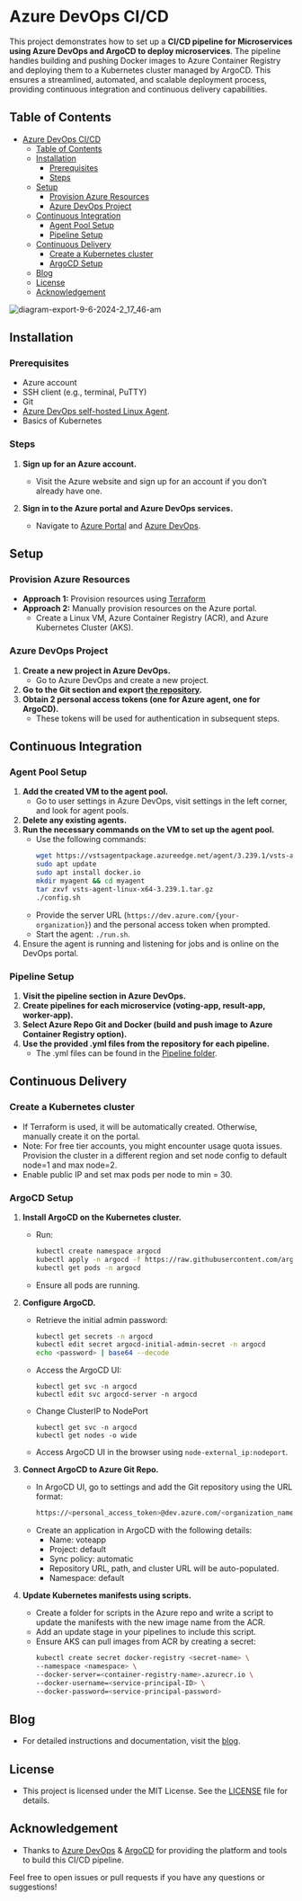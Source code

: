 # Azure DevOps CI/CD

This project demonstrates how to set up a **CI/CD pipeline for Microservices using Azure DevOps and ArgoCD to deploy microservices**. The pipeline handles building and pushing Docker images to Azure Container Registry and deploying them to a Kubernetes cluster managed by ArgoCD. This ensures a streamlined, automated, and scalable deployment process, providing continuous integration and continuous delivery capabilities.

## Table of Contents
- [Azure DevOps CI/CD](#azure-devops-cicd)
  - [Table of Contents](#table-of-contents)
  - [Installation](#installation)
    - [Prerequisites](#prerequisites)
    - [Steps](#steps)
  - [Setup](#setup)
    - [Provision Azure Resources](#provision-azure-resources)
    - [Azure DevOps Project](#azure-devops-project)
  - [Continuous Integration](#continuous-integration)
    - [Agent Pool Setup](#agent-pool-setup)
    - [Pipeline Setup](#pipeline-setup)
  - [Continuous Delivery](#continuous-delivery)
    - [Create a Kubernetes cluster](#create-a-kubernetes-cluster)
    - [ArgoCD Setup](#argocd-setup)
  - [Blog](#blog)
  - [License](#license)
  - [Acknowledgement](#acknowledgement)

![diagram-export-9-6-2024-2_17_46-am](https://github.com/vsingh55/Git2Azure-Migration-CI-CD/assets/138707342/659ddc45-2643-4de7-a232-ace9b8a84366)
## Installation

### Prerequisites
- Azure account
- SSH client (e.g., terminal, PuTTY)
- Git
- [Azure DevOps self-hosted Linux Agent](https://learn.microsoft.com/en-us/azure/devops/pipelines/agents/linux-agent?view=azure-devops).
- Basics of Kubernetes

### Steps
1. **Sign up for an Azure account.**
   - Visit the Azure website and sign up for an account if you don’t already have one.

2. **Sign in to the Azure portal and Azure DevOps services.**
   - Navigate to [Azure Portal](https://portal.azure.com/) and [Azure DevOps](https://dev.azure.com/login).

## Setup

### Provision Azure Resources
- **Approach 1:** Provision resources using [Terraform](Terraform)
- **Approach 2:** Manually provision resources on the Azure portal.
  - Create a Linux VM, Azure Container Registry (ACR), and Azure Kubernetes Cluster (AKS).

### Azure DevOps Project
1. **Create a new project in Azure DevOps.**
   - Go to Azure DevOps and create a new project.
2. **Go to the Git section and export [the repository](https://github.com/dockersamples/example-voting-app.git).**
3. **Obtain 2 personal access tokens (one for Azure agent, one for ArgoCD).**
   - These tokens will be used for authentication in subsequent steps.

## Continuous Integration

### Agent Pool Setup
1. **Add the created VM to the agent pool.**
   - Go to user settings in Azure DevOps, visit settings in the left corner, and look for agent pools.
2. **Delete any existing agents.**
3. **Run the necessary commands on the VM to set up the agent pool.**
   - Use the following commands:
     ```sh
     wget https://vstsagentpackage.azureedge.net/agent/3.239.1/vsts-agent-linux-x64-3.239.1.tar.gz
     sudo apt update
     sudo apt install docker.io  
     mkdir myagent && cd myagent
     tar zxvf vsts-agent-linux-x64-3.239.1.tar.gz
     ./config.sh
     ```
   - Provide the server URL (`https://dev.azure.com/{your-organization}`) and the personal access token when prompted.
   - Start the agent: `./run.sh`.
4. Ensure the agent is running and listening for jobs and is online on the DevOps portal.

### Pipeline Setup
1. **Visit the pipeline section in Azure DevOps.**
2. **Create pipelines for each microservice (voting-app, result-app, worker-app).**
3. **Select Azure Repo Git and Docker (build and push image to Azure Container Registry option).**
4. **Use the provided .yml files from the repository for each pipeline.**
   - The .yml files can be found in the [Pipeline folder](https://github.com/vsingh55/Git2Azure-Pipeline-Migration/tree/main/Pipelines).

## Continuous Delivery

### Create a Kubernetes cluster
- If Terraform is used, it will be automatically created. Otherwise, manually create it on the portal.
- Note: For free tier accounts, you might encounter usage quota issues. Provision the cluster in a different region and set node config to default node=1 and max node=2.
- Enable public IP and set max pods per node to min = 30.

### ArgoCD Setup
1. **Install ArgoCD on the Kubernetes cluster.**
   - Run:
     ```sh
     kubectl create namespace argocd
     kubectl apply -n argocd -f https://raw.githubusercontent.com/argoproj/argo-cd/stable/manifests/install.yaml
     kubectl get pods -n argocd
     ```
   - Ensure all pods are running.
2. **Configure ArgoCD.**
   - Retrieve the initial admin password:
     ```sh
     kubectl get secrets -n argocd
     kubectl edit secret argocd-initial-admin-secret -n argocd
     echo <password> | base64 --decode
     ```
   - Access the ArgoCD UI:
     ```
     kubectl get svc -n argocd
     kubectl edit svc argocd-server -n argocd
     ```
   - Change ClusterIP to NodePort
     ```
     kubectl get svc -n argocd
     kubectl get nodes -o wide
     ```
   - Access ArgoCD UI in the browser using `node-external_ip:nodeport`.

3. **Connect ArgoCD to Azure Git Repo.**
   - In ArgoCD UI, go to settings and add the Git repository using the URL format:
     ```sh
     https://<personal_access_token>@dev.azure.com/<organization_name>/<project_name>/_git/<project_name>
     ```
   - Create an application in ArgoCD with the following details:
     - Name: voteapp
     - Project: default
     - Sync policy: automatic
     - Repository URL, path, and cluster URL will be auto-populated.
     - Namespace: default

4. **Update Kubernetes manifests using scripts.**
   - Create a folder for scripts in the Azure repo and write a script to update the manifests with the new image name from the ACR.
   - Add an update stage in your pipelines to include this script.
   - Ensure AKS can pull images from ACR by creating a secret:
     ```sh
     kubectl create secret docker-registry <secret-name> \
     --namespace <namespace> \
     --docker-server=<container-registry-name>.azurecr.io \
     --docker-username=<service-principal-ID> \
     --docker-password=<service-principal-password>
     ```

## Blog
- For detailed instructions and documentation, visit the [blog](blog.vijaysingh.cloud).

## License
- This project is licensed under the MIT License. See the [LICENSE](LICENSE) file for details.

## Acknowledgement
- Thanks to [Azure DevOps](https://azure.microsoft.com/en-us/services/devops/) & [ArgoCD](https://argoproj.github.io/argo-cd/) for providing the platform and tools to build this CI/CD pipeline.

Feel free to open issues or pull requests if you have any questions or suggestions!